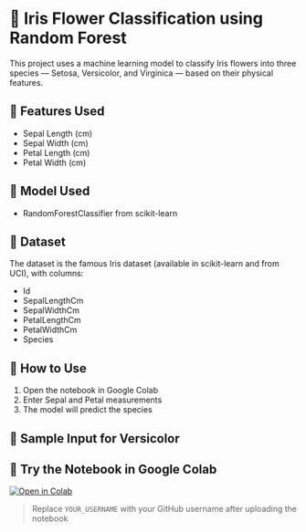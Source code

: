 # 🌸 Iris Flower Classification using Random Forest

This project uses a machine learning model to classify Iris flowers into three species — Setosa, Versicolor, and Virginica — based on their physical features.

## 📌 Features Used
- Sepal Length (cm)
- Sepal Width (cm)
- Petal Length (cm)
- Petal Width (cm)

## 🤖 Model Used
- RandomForestClassifier from scikit-learn

## 🧪 Dataset
The dataset is the famous Iris dataset (available in scikit-learn and from UCI), with columns:
- Id
- SepalLengthCm
- SepalWidthCm
- PetalLengthCm
- PetalWidthCm
- Species

## 🚀 How to Use
1. Open the notebook in Google Colab
2. Enter Sepal and Petal measurements
3. The model will predict the species

## 🧠 Sample Input for Versicolor

## 🧾 Try the Notebook in Google Colab

[![Open in Colab](https://colab.research.google.com/assets/colab-badge.svg)](https://colab.research.google.com/github/YOUR_USERNAME/oibsip/blob/main/iris_classification.ipynb)

> Replace `YOUR_USERNAME` with your GitHub username after uploading the notebook
